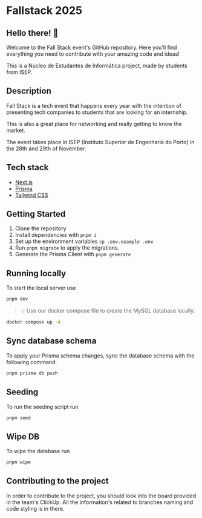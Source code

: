 # Fallstack 2025

## Hello there! 👋

Welcome to the Fall Stack event's GitHub repository. Here you'll find everything you need to contribute with your amazing code and ideas!

This is a Núcleo de Estudantes de Informática project, made by students from ISEP.

## Description

Fall Stack is a tech event that happens every year with the intention of presenting tech companies to students that are looking for an internship.

This is also a great place for networking and really getting to know the market.

The event takes place in ISEP (Instituto Superior de Engenharia do Porto) in the 28th and 29th of November.

## Tech stack

- [Next.js](https://nextjs.org/)
- [Prisma](https://www.prisma.io/)
- [Tailwind CSS](https://tailwindcss.com/)

## Getting Started

1. Clone the repository
2. Install dependencies with `pnpm i`
3. Set up the environment variables `cp .env.example .env`
4. Run `pnpm migrate` to apply the migrations.
5. Generate the Prisma Client with `pnpm generate`

## Running locally

To start the local server use

```bash
pnpm dev
```

> 💡 Use our docker compose file to create the MySQL database locally.

```bash
docker compose up -d
```

## Sync database schema

To apply your Prisma schema changes, sync the database schema with the following command:

```bash
pnpm prisma db push
```

## Seeding

To run the seeding script run

```bash
pnpm seed
```

## Wipe DB

To wipe the database run

```bash
pnpm wipe
```

## Contributing to the project

In order to contribute to the project, you should look into the board provided in the team's ClickUp. All the information's related to branches naming and code styling is in there.

